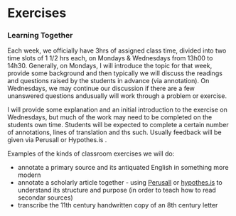 # Exercises

### Learning Together

Each week, we officially have 3hrs of assigned class time, divided into two time slots of 1 1/2 hrs each, on Mondays & Wednesdays from 13h00 to 14h30. Generally, on Mondays, I will introduce the topic for that week, provide some background and then typically we will discuss the readings and questions raised by the students in advance \(via annotation\). On Wednesdays, we may continue our discussion if there are a few unanswered questions andusually will work through a problem or exercise. 

I will provide some explanation and an initial introduction to the exercise on Wednesdays, but much of the work may need to be completed on the students own time. Students will be expected to complete a certain number of annotations, lines of translation and ths such. Usually feedback will be given via Perusall or Hypothes.is .

Examples of the kinds of classroom exercises we will do:

* annotate a primary source and its antiquated English in something more modern
* annotate a scholarly article together - using [Perusall](../../digital-tools/reading-and-annotations/perusall.md) or [hypothes.is](../../digital-tools/reading-and-annotations/hypothes.is.md) to understand its structure and purpose \(in order to teach how to read secondar sources\) 
* transcribe the 11th century handwritten copy of an 8th century letter

